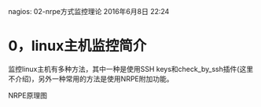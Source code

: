 nagios: 02-nrpe方式监控理论
2016年6月8日
22:24
 
0，linux主机监控简介
=============================================
监控linux主机有多种方法，其中一种是使用SSH keys和check_by_ssh插件(这里不介绍)，另外一种常用的方法是使用NRPE附加功能。
 
NRPE原理图
 

  

